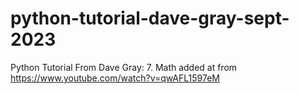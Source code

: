 # python-tutorial-dave-gray-sept-2023
Python Tutorial From Dave Gray: 7. Math added at from https://www.youtube.com/watch?v=qwAFL1597eM
